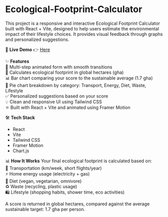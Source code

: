 # Ecological-Footprint-Calculator
This project is a responsive and interactive Ecological Footprint Calculator built with React + Vite, designed to help users estimate the environmental impact of their lifestyle choices. It provides visual feedback through graphs and personalized suggestions.

🔗 <b>Live Demo</b>
👉 [Here](https://parthtripathi21.github.io/Ecological-Footprint-Calculator/)

✨ <b>Features</b>
<br>🔄 Multi-step animated form with smooth transitions
<br>🧮 Calculates ecological footprint in global hectares (gha)
<br>📊 Bar chart comparing your score to the sustainable average (1.7 gha)
<br>🥧 Pie chart breakdown by category: Transport, Energy, Diet, Waste, Lifestyle
<br>✅ Personalized suggestions based on your score
<br>💡 Clean and responsive UI using Tailwind CSS
<br>⚛️ Built with React + Vite and animated using Framer Motion

🛠 <b>Tech Stack</b>
<ul>
  <li>React</li>
  <li>Vite</li>
  <li>Tailwind CSS</li>
  <li>Framer Motion</li>
  <li>Chart.js</li>
</ul>

📊 <b>How It Works</b>
Your final ecological footprint is calculated based on:
<br>🚗 Transportation (km/week, short flights/year)
<br>⚡ Home energy usage (electricity + gas)
<br>🥗 Diet (vegan, vegetarian, omnivore)
<br>♻️ Waste (recycling, plastic usage)
<br>🛍️ Lifestyle (shopping habits, shower time, eco activities)

A score is returned in global hectares, compared against the average sustainable target: 1.7 gha per person.
